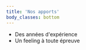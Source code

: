 ```yaml
---
title: 'Nos apports'
body_classes: bottom
---
```


* Des années d'expérience
* Un feeling à toute épreuve
